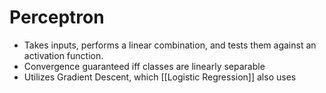 # Perceptron
- Takes inputs, performs a linear combination, and tests them against an activation function.
- Convergence guaranteed iff classes are linearly separable
- Utilizes Gradient Descent, which [[Logistic Regression]] also uses